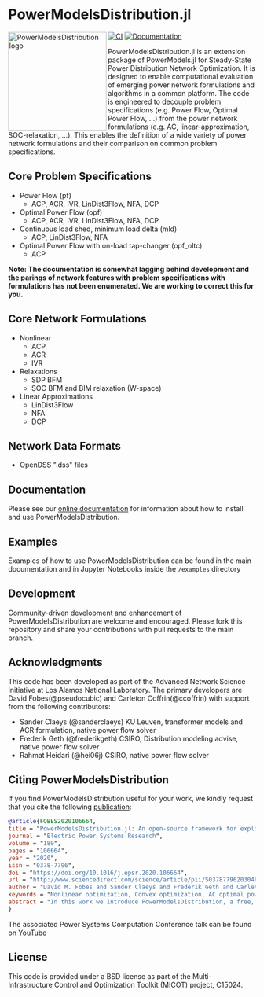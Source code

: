 # PowerModelsDistribution.jl

<img src="https://lanl-ansi.github.io/PowerModelsDistribution.jl/dev/assets/logo.svg" align="left" width="200" alt="PowerModelsDistribution logo">

[![CI](https://github.com/lanl-ansi/PowerModelsDistribution.jl/workflows/CI/badge.svg)](https://github.com/lanl-ansi/PowerModelsDistribution.jl/actions?query=workflow%3ACI) [![Documentation](https://github.com/lanl-ansi/PowerModelsDistribution.jl/workflows/Documentation/badge.svg)](https://lanl-ansi.github.io/PowerModelsDistribution.jl/stable/)

PowerModelsDistribution.jl is an extension package of PowerModels.jl for Steady-State Power Distribution Network Optimization.  It is designed to enable computational evaluation of emerging power network formulations and algorithms in a common platform.  The code is engineered to decouple problem specifications (e.g. Power Flow, Optimal Power Flow, ...) from the power network formulations (e.g. AC, linear-approximation, SOC-relaxation, ...).
This enables the definition of a wide variety of power network formulations and their comparison on common problem specifications.

## Core Problem Specifications

- Power Flow (pf)
  - ACP, ACR, IVR, LinDist3Flow, NFA, DCP
- Optimal Power Flow (opf)
  - ACP, ACR, IVR, LinDist3Flow, NFA, DCP
- Continuous load shed, minimum load delta (mld)
  - ACP, LinDist3Flow, NFA
- Optimal Power Flow with on-load tap-changer (opf_oltc)
  - ACP

**Note: The documentation is somewhat lagging behind development and the parings of network features with problem specifications with formulations has not been enumerated. We are working to correct this for you.**

## Core Network Formulations

- Nonlinear
  - ACP
  - ACR
  - IVR
- Relaxations
  - SDP BFM
  - SOC BFM and BIM relaxation (W-space)
- Linear Approximations
  - LinDist3Flow
  - NFA
  - DCP

## Network Data Formats

- OpenDSS ".dss" files

## Documentation

Please see our [online documentation](https://lanl-ansi.github.io/PowerModelsDistribution.jl/stable/) for information about how to install and use PowerModelsDistribution.

## Examples

Examples of how to use PowerModelsDistribution can be found in the main documentation and in Jupyter Notebooks inside the `/examples` directory

## Development

Community-driven development and enhancement of PowerModelsDistribution are welcome and encouraged. Please fork this repository and share your contributions with pull requests to the main branch.

## Acknowledgments

This code has been developed as part of the Advanced Network Science Initiative at Los Alamos National Laboratory.  The primary developers are David Fobes(@pseudocubic) and Carleton Coffrin(@ccoffrin) with support from the following contributors:

- Sander Claeys (@sanderclaeys) KU Leuven, transformer models and ACR formulation, native power flow solver
- Frederik Geth (@frederikgeth) CSIRO, Distribution modeling advise, native power flow solver
- Rahmat Heidari (@hei06j) CSIRO, native power flow solver

## Citing PowerModelsDistribution

If you find PowerModelsDistribution useful for your work, we kindly request that you cite the following [publication](https://doi.org/10.1016/j.epsr.2020.106664):

```bibtex
@article{FOBES2020106664,
title = "PowerModelsDistribution.jl: An open-source framework for exploring distribution power flow formulations",
journal = "Electric Power Systems Research",
volume = "189",
pages = "106664",
year = "2020",
issn = "0378-7796",
doi = "https://doi.org/10.1016/j.epsr.2020.106664",
url = "http://www.sciencedirect.com/science/article/pii/S0378779620304673",
author = "David M. Fobes and Sander Claeys and Frederik Geth and Carleton Coffrin",
keywords = "Nonlinear optimization, Convex optimization, AC optimal power flow, Julia language, Open-source",
abstract = "In this work we introduce PowerModelsDistribution, a free, open-source toolkit for distribution power network optimization, whose primary focus is establishing a baseline implementation of steady-state multi-conductor unbalanced distribution network optimization problems, which includes implementations of Power Flow and Optimal Power Flow problem types. Currently implemented power flow formulations for these problem types include AC (polar and rectangular), a second-order conic relaxation of the Branch Flow Model (BFM) and Bus Injection Model (BIM), a semi-definite relaxation of BFM, and several linear approximations, such as the simplified unbalanced BFM. The results of AC power flow have been validated against OpenDSS, an open-source “electric power distribution system simulator”, using IEEE distribution test feeders (13, 34, 123 bus and LVTestCase), all parsed using a built-in OpenDSS parser. This includes support for standard distribution system components as well as novel resource models such as generic energy storage (multi-period) and photovoltaic systems, with the intention to add support for additional components in the future."
}
```

The associated Power Systems Computation Conference talk can be found on [YouTube](https://youtu.be/S7ouz2OP0tE)

## License

This code is provided under a BSD license as part of the Multi-Infrastructure Control and Optimization Toolkit (MICOT) project, C15024.
